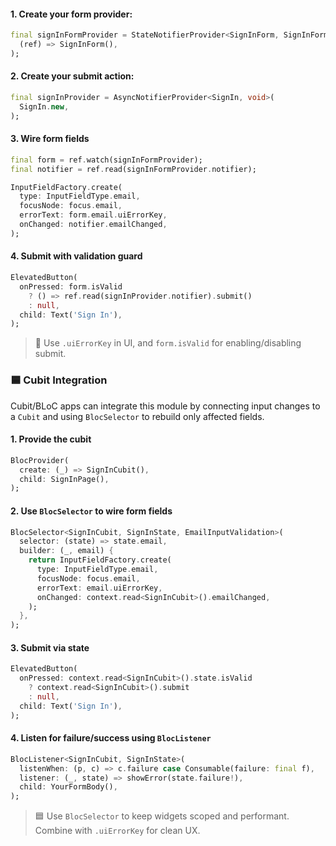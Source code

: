 

#### 1. Create your form provider:

```dart
final signInFormProvider = StateNotifierProvider<SignInForm, SignInFormState>(
  (ref) => SignInForm(),
);
```

#### 2. Create your submit action:

```dart
final signInProvider = AsyncNotifierProvider<SignIn, void>(
  SignIn.new,
);
```

#### 3. Wire form fields

```dart
final form = ref.watch(signInFormProvider);
final notifier = ref.read(signInFormProvider.notifier);

InputFieldFactory.create(
  type: InputFieldType.email,
  focusNode: focus.email,
  errorText: form.email.uiErrorKey,
  onChanged: notifier.emailChanged,
);
```

#### 4. Submit with validation guard

```dart
ElevatedButton(
  onPressed: form.isValid
    ? () => ref.read(signInProvider.notifier).submit()
    : null,
  child: Text('Sign In'),
);
```

> 🧠 Use `.uiErrorKey` in UI, and `form.isValid` for enabling/disabling submit.



### 🟦 Cubit Integration

Cubit/BLoC apps can integrate this module by connecting input changes to a `Cubit` and using `BlocSelector` to rebuild only affected fields.

#### 1. Provide the cubit

```dart
BlocProvider(
  create: (_) => SignInCubit(),
  child: SignInPage(),
);
```

#### 2. Use `BlocSelector` to wire form fields

```dart
BlocSelector<SignInCubit, SignInState, EmailInputValidation>(
  selector: (state) => state.email,
  builder: (_, email) {
    return InputFieldFactory.create(
      type: InputFieldType.email,
      focusNode: focus.email,
      errorText: email.uiErrorKey,
      onChanged: context.read<SignInCubit>().emailChanged,
    );
  },
);
```

#### 3. Submit via state

```dart
ElevatedButton(
  onPressed: context.read<SignInCubit>().state.isValid
    ? context.read<SignInCubit>().submit
    : null,
  child: Text('Sign In'),
);
```

#### 4. Listen for failure/success using `BlocListener`

```dart
BlocListener<SignInCubit, SignInState>(
  listenWhen: (p, c) => c.failure case Consumable(failure: final f),
  listener: (_, state) => showError(state.failure!),
  child: YourFormBody(),
);
```

> 🟦 Use `BlocSelector` to keep widgets scoped and performant. Combine with `.uiErrorKey` for clean UX.



